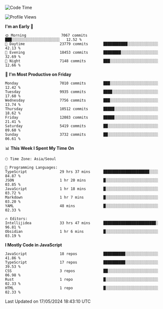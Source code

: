 <!--START_SECTION:waka-->
![Code Time](http://img.shields.io/badge/Code%20Time-6%2C075%20hrs%2050%20mins-blue)

![Profile Views](http://img.shields.io/badge/Profile%20Views-0-blue)

**I'm an Early 🐤** 

```text
🌞 Morning                7067 commits        ███░░░░░░░░░░░░░░░░░░░░░░   12.52 % 
🌆 Daytime                23779 commits       ███████████░░░░░░░░░░░░░░   42.13 % 
🌃 Evening                18453 commits       ████████░░░░░░░░░░░░░░░░░   32.69 % 
🌙 Night                  7148 commits        ███░░░░░░░░░░░░░░░░░░░░░░   12.66 % 
```
📅 **I'm Most Productive on Friday** 

```text
Monday                   7010 commits        ███░░░░░░░░░░░░░░░░░░░░░░   12.42 % 
Tuesday                  9935 commits        ████░░░░░░░░░░░░░░░░░░░░░   17.60 % 
Wednesday                7756 commits        ███░░░░░░░░░░░░░░░░░░░░░░   13.74 % 
Thursday                 10512 commits       █████░░░░░░░░░░░░░░░░░░░░   18.62 % 
Friday                   12083 commits       █████░░░░░░░░░░░░░░░░░░░░   21.41 % 
Saturday                 5419 commits        ██░░░░░░░░░░░░░░░░░░░░░░░   09.60 % 
Sunday                   3732 commits        ██░░░░░░░░░░░░░░░░░░░░░░░   06.61 % 
```


📊 **This Week I Spent My Time On** 

```text
🕑︎ Time Zone: Asia/Seoul

💬 Programming Languages: 
TypeScript               29 hrs 37 mins      █████████████████████░░░░   84.87 % 
JSON                     1 hr 20 mins        █░░░░░░░░░░░░░░░░░░░░░░░░   03.85 % 
JavaScript               1 hr 18 mins        █░░░░░░░░░░░░░░░░░░░░░░░░   03.72 % 
Markdown                 1 hr 7 mins         █░░░░░░░░░░░░░░░░░░░░░░░░   03.20 % 
YAML                     48 mins             █░░░░░░░░░░░░░░░░░░░░░░░░   02.33 % 

🔥 Editors: 
Intellijidea             33 hrs 47 mins      ████████████████████████░   96.81 % 
Obsidian                 1 hr 6 mins         █░░░░░░░░░░░░░░░░░░░░░░░░   03.19 % 
```

**I Mostly Code in JavaScript** 

```text
JavaScript               18 repos            ██████████░░░░░░░░░░░░░░░   41.86 % 
TypeScript               17 repos            ██████████░░░░░░░░░░░░░░░   39.53 % 
CSS                      3 repos             ██░░░░░░░░░░░░░░░░░░░░░░░   06.98 % 
Rust                     1 repo              █░░░░░░░░░░░░░░░░░░░░░░░░   02.33 % 
HTML                     1 repo              █░░░░░░░░░░░░░░░░░░░░░░░░   02.33 % 
```




 Last Updated on 17/05/2024 18:43:10 UTC
<!--END_SECTION:waka-->
